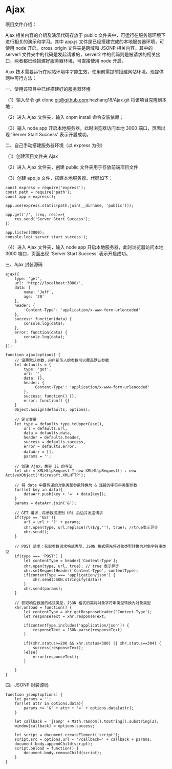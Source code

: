 # Ajax

项目文件介绍：

Ajax 相关内容的介绍及演示代码存放于 public 文件夹中，可运行在服务器环境下进行相关的演示和学习。其中 app.js 文件是已经搭建完成的本地服务器环境，可使用 node 开启。cross_origin 文件夹是跨域和 JSONP 相关内容。其中的 server1 文件夹中的代码是发起请求的，server2 中的代码则是被请求的相关接口，两者都已经搭建好服务器环境，可直接使用 node 开启。

Ajax 技术需要运行在网站环境中才能生效，使用前需提前搭建网站环境。现提供两种可行方法：

一、使用该项目中已经搭建好的服务器环境

（1）输入命令 git clone git@github.com:hezhang18/Ajax.git 将该项目克隆到本地；

（2）进入 Ajax 文件夹，输入 cnpm install 命令安装依赖；

（3）输入 node app 开启本地服务器，此时浏览器访问本地 3000 端口，页面出现 'Server Start Success' 表示开启成功。

二、自己手动搭建服务器环境（以 express 为例）

（1）创建项目文件夹 Ajax

（2）进入 Ajax 文件夹，创建 public 文件夹用于存放前端项目文件

（3）创建 app.js 文件，搭建本地服务器。代码如下：

```
const express = require('express');
const path = require('path');
const app = express();

app.use(express.static(path.join(__dirname, 'public')));

app.get('/', (req, res)=>{
    res.send('Server Start Success');
})

app.listen(3000);
console.log('server start success');
```

（4）进入 Ajax 文件夹，输入 node app 开启本地服务器，此时浏览器访问本地 3000 端口，页面出现 'Server Start Success' 表示开启成功。

三、Ajax 封装源码

```
ajax({
    type: 'get',
    url: 'http://localhost:3000/',
    data: {
        name: 'Jeff',
        age: '20'
    },
    header: {
        'Content-Type': 'application/x-www-form-urlencoded'
    },
    success: function(data) {
        console.log(data);
    },
    error: function(data) {
        console.log(data);
    }
});

function ajax(options) {
    // 设置默认参数，用户新传入的参数可以覆盖默认参数
    let defaults = {
        type: 'get',
        url: '',
        data: {},
        header: {
            'Content-Type': 'application/x-www-form-urlencoded'
        },
        success: function() {},
        error: function() {}
    }
    Object.assign(defaults, options);

    // 定义变量
    let type = defaults.type.toUpperCase(),
        url = defaults.url,
        data = defaults.data,
        header = defaults.header,
        success = defaults.success,
        error = defaults.error,
        dataArr = []，
        params = '';
    
    // 创建 Ajax，兼容 IE 的写法
    let xhr = XMLHttpRequest ? new XMLHttpRequest() : new ActiveXObject('Microsoft.XMLHTTP');
    
    // 将 data 中要传递的对象类型参数转换为 & 连接的字符串类型参数
    for(let key in data){
        dataArr.push(key + '=' + data[key]);
    }
    params = dataArr.join('&');

    // GET 请求：将参数拼接到 URL 后边并发送请求
    if(type == 'GET'){
        url = url + '?' + params;
        xhr.open(type, url.replace(/\?$/g,''), true); //true表示异步
        xhr.send();
    }
    
    // POST 请求：获取参数请求格式类型，JSON 格式需先将对象类型转换为对象字符串类型
    if(type === 'POST') {
        let contentType = header['Content-Type'];
        xhr.open(type, url, true); // true 表示异步
        xhr.setRequestHeader('Content-Type', contentType);
        if(contentType === 'application/json') {
            xhr.send(JSON.stringify(data))
        }
        xhr.send(params);
    }
    
    // 获取响应数据的格式类型，JSON 格式的需将对象字符串类型转换为对象类型
    xhr.onload = function() {
        let contentType = xhr.getResponseHeader('Content-Type');
        let responseText = xhr.responseText;
        
        if(contentType.includes('application/json')) {
            responseText = JSON.parse(responseText)
        }

        if((xhr.status>=200 && xhr.status<300) || xhr.status==304) {
            success(responseText);
        }else{
            error(responseText);
        }
        
    }
} 
```

四、JSONP 封装源码

```
function jsonp(options) {
    let params = '';
    for(let attr in options.data){
        params += '&' + attr + '=' + options.data[attr];
    }
    
    let callback = 'jsonp' + Math.random().toString().substring(2);
    window[callback] = options.success;

    let script = document.createElement('script');
    script.src = options.url + '?callback=' + callback + params;
    document.body.appendChild(script);
    script.onload = function() {
        document.body.removeChild(script);
    }
}
```